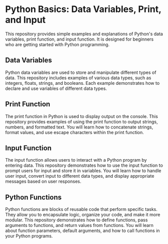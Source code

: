 # Python Basics: Data Variables, Print, and Input

This repository provides simple examples and explanations of Python's data variables, print function, and input function. It is designed for beginners who are getting started with Python programming.

## Data Variables

Python data variables are used to store and manipulate different types of data. This repository includes examples of various data types, such as integers, floats, strings, and booleans. Each example demonstrates how to declare and use variables of different data types.

## Print Function

The print function in Python is used to display output on the console. This repository provides examples of using the print function to output strings, numbers, and formatted text. You will learn how to concatenate strings, format values, and use escape characters within the print function.

## Input Function

The input function allows users to interact with a Python program by entering data. This repository demonstrates how to use the input function to prompt users for input and store it in variables. You will learn how to handle user input, convert input to different data types, and display appropriate messages based on user responses.

## Python Functions

Python functions are blocks of reusable code that perform specific tasks. They allow you to encapsulate logic, organize your code, and make it more modular. This repository demonstrates how to define functions, pass arguments to functions, and return values from functions. You will learn about function parameters, default arguments, and how to call functions in your Python programs.



